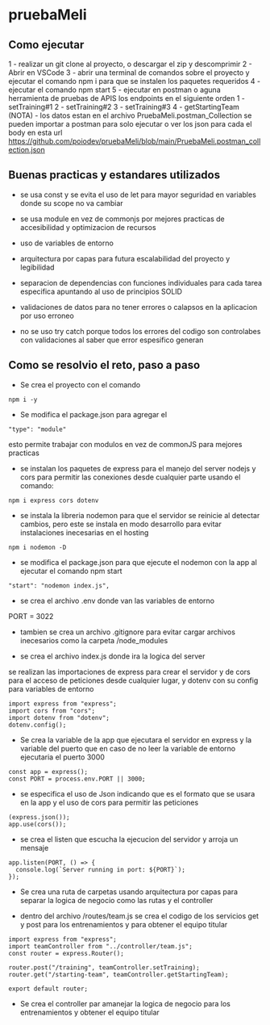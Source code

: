 # pruebaMeli


## Como ejecutar

1 - realizar un git clone al proyecto, o descargar el zip y descomprimir
2 - Abrir en VSCode
3 - abrir una terminal de comandos sobre el proyecto y ejecutar el comando npm i para que se instalen los paquetes requeridos
4 - ejecutar el comando npm start
5 - ejecutar en postman o aguna herramienta de pruebas de APIS los endpoints en el siguiente orden
    1 - setTraining#1
    2 - setTraining#2
    3 - setTraining#3
    4 - getStartingTeam
    (NOTA) - los datos estan en el archivo PruebaMeli.postman_Collection se pueden importar a postman para solo ejecutar o ver los json para cada el body en esta url
    https://github.com/poiodev/pruebaMeli/blob/main/PruebaMeli.postman_collection.json


## Buenas practicas y estandares utilizados

* se usa const y se evita el uso de let para mayor seguridad en variables donde su scope no va cambiar

* se usa module en vez de commonjs por mejores practicas de accesibilidad y optimizacion de recursos

* uso de variables de entorno

* arquitectura por capas para futura escalabilidad del proyecto y legibilidad

* separacion de dependencias con funciones individuales para cada tarea especifica apuntando al uso de principios SOLID

* validaciones de datos para no tener errores o calapsos en la aplicacion por uso erroneo

* no se uso try catch porque todos los errores del codigo son controlabes con validaciones al saber que error espesifico generan

## Como se resolvio el reto, paso a paso

- Se crea el proyecto con el comando  

```
npm i -y
```

- Se modifica el package.json para agregar el   

```
"type": "module"
```

 esto permite trabajar con modulos en vez de commonJS para mejores practicas

- se instalan los paquetes de express para el manejo del server nodejs y cors para permitir las conexiones desde cualquier parte usando el comando: 

```
npm i express cors dotenv
```

- se instala la libreria nodemon para que el servidor se reinicie al detectar cambios, pero este se instala en modo desarrollo para evitar instalaciones inecesarias en el hosting

```
npm i nodemon -D
```

- se modifica el package.json para que ejecute el nodemon con la app al ejecutar el comando npm start

```
"start": "nodemon index.js",
```

- se crea el archivo .env donde van las variables de entorno

PORT = 3022

- tambien se crea un archivo .gitignore para evitar cargar archivos inecesarios como la carpeta /node_modules

- se crea el archivo index.js donde ira la logica del server

se realizan las importaciones de express para crear el servidor y de cors para el acceso de peticiones desde cualquier lugar, y dotenv con su config para variables de entorno

```
import express from "express";
import cors from "cors";
import dotenv from "dotenv";
dotenv.config();
```

- Se crea la variable de la app que ejecutara el servidor en express y 
la variable del puerto que en caso de no leer la variable de entorno ejecutaria el puerto 3000

```
const app = express();
const PORT = process.env.PORT || 3000;
```

- se especifica el uso de Json indicando que es el formato que se usara en la app y el uso de cors para permitir las peticiones

```
(express.json());
app.use(cors());
```

- se crea el listen que escucha la ejecucion del servidor y arroja un mensaje 

```
app.listen(PORT, () => {
  console.log(`Server running in port: ${PORT}`);
});
```

- Se crea una ruta de carpetas usando arquitectura por capas  para separar la logica de negocio como las rutas y el controller

- dentro del archivo /routes/team.js se crea el codigo de los servicios get y post para los entrenamientos y para obtener el equipo titular

```
import express from "express";
import teamController from "../controller/team.js";
const router = express.Router();

router.post("/training", teamController.setTraining);
router.get("/starting-team", teamController.getStartingTeam);

export default router;
```

- Se crea el controller par amanejar la logica de negocio para los entrenamientos y obtener el equipo titular




